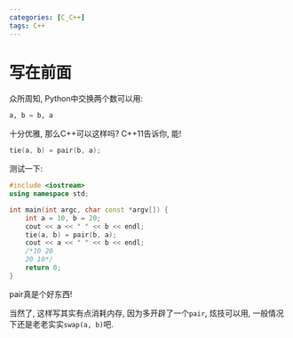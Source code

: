 ```yaml
---
categories: [C_C++]
tags: C++ 
---
```


# 写在前面

众所周知, Python中交换两个数可以用:

```python
a, b = b, a
```

十分优雅, 那么C++可以这样吗? C++11告诉你, 能!

```cpp
tie(a, b) = pair(b, a);
```

测试一下:

```cpp
#include <iostream>
using namespace std;

int main(int argc, char const *argv[]) {
    int a = 10, b = 20;
    cout << a << " " << b << endl;
    tie(a, b) = pair(b, a);
    cout << a << " " << b << endl;
    /*10 20
    20 10*/
    return 0;
}
```

pair真是个好东西!

当然了, 这样写其实有点消耗内存, 因为多开辟了一个`pair`, 炫技可以用, 一般情况下还是老老实实`swap(a, b)`吧. 